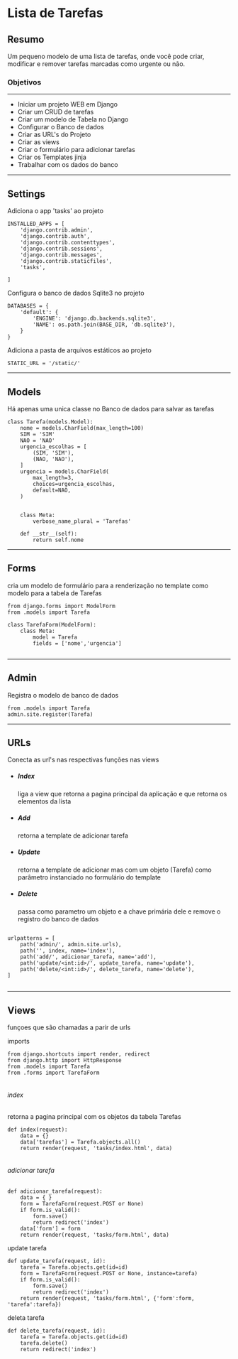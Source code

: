 <html>

<h1>Lista de Tarefas</h1>

<div>
<h2>Resumo</h2>
<p>Um pequeno modelo de uma lista de tarefas, onde você pode criar, modificar e remover tarefas marcadas como urgente ou não.</p>


</p>
<h3>Objetivos</h3>

---
<ul>
    <li>Iniciar um projeto WEB em Django</li>
    <li>Criar um CRUD de tarefas
    <li>Criar um modelo de Tabela no Django</li>
    <li>Configurar o Banco de dados</li>
    <li>Criar as URL's do Projeto</li>
    <li>Criar as views</li>
    <li>Criar o formulário para adicionar tarefas
    <li>Criar os Templates jinja</li>
    <li>Trabalhar com os dados do banco</li>
</ul>

---
<h2>Settings</h2>

<p>Adiciona o app 'tasks' ao projeto</p>

```
INSTALLED_APPS = [
    'django.contrib.admin',
    'django.contrib.auth',
    'django.contrib.contenttypes',
    'django.contrib.sessions',
    'django.contrib.messages',
    'django.contrib.staticfiles',
    'tasks',

]
```

<p>Configura o banco de dados Sqlite3 no projeto</p>

```
DATABASES = {
    'default': {
        'ENGINE': 'django.db.backends.sqlite3',
        'NAME': os.path.join(BASE_DIR, 'db.sqlite3'),
    }
}
```

<p> Adiciona a pasta de arquivos estáticos ao projeto</p>

```
STATIC_URL = '/static/'
```
---

<h2>Models</h2>
<p>Há apenas uma unica classe no Banco de dados para salvar as tarefas</p>

```
class Tarefa(models.Model):
    nome = models.CharField(max_length=100)
    SIM = 'SIM'
    NAO = 'NAO'
    urgencia_escolhas = [
        (SIM, 'SIM'),
        (NAO, 'NAO'),
    ]
    urgencia = models.CharField(
        max_length=3,
        choices=urgencia_escolhas,
        default=NAO,
    )


    class Meta:
        verbose_name_plural = 'Tarefas'

    def __str__(self):
        return self.nome

```
---

<h2>Forms</h2>

cria um modelo de formulário para a renderização no template
como modelo para a tabela de Tarefas
````
from django.forms import ModelForm
from .models import Tarefa

class TarefaForm(ModelForm):
    class Meta:
        model = Tarefa
        fields = ['nome','urgencia']
    
````
---

<h2>Admin</h2>

<p>Registra o modelo de banco de dados

```
from .models import Tarefa
admin.site.register(Tarefa)

```

---
<h2>URLs</h2>

<p>Conecta as url's nas respectivas funções nas views
<ul>
    <li><h5>Index</h5>
    <p>liga a view que retorna a pagina principal da aplicação e que retorna os elementos da lista
    <li><h5>Add</h5>
    <p>retorna a template de adicionar tarefa
    <li><h5>Update</h5>
    <p>retorna a template de adicionar mas com um objeto (Tarefa) como parâmetro instanciado no formulário do template 
    <li><h5>Delete</h5>
    <p>passa como parametro um objeto e a chave primária dele e remove o registro do banco de dados

</ul>

```

urlpatterns = [
    path('admin/', admin.site.urls),
    path('', index, name='index'),
    path('add/', adicionar_tarefa, name='add'),
    path('update/<int:id>/', update_tarefa, name='update'),
    path('delete/<int:id>/', delete_tarefa, name='delete'),
]


```
---

<h2>Views</h2>

funçoes que são chamadas a parir de urls

imports
```
from django.shortcuts import render, redirect
from django.http import HttpResponse
from .models import Tarefa
from .forms import TarefaForm


```

<h6>index</h6>
retorna a pagina principal com os objetos da tabela Tarefas

```
def index(request):
    data = {}
    data['tarefas'] = Tarefa.objects.all()
    return render(request, 'tasks/index.html', data)


```


<h6>adicionar tarefa</h6>

```
def adicionar_tarefa(request):
    data = { }
    form = TarefaForm(request.POST or None)
    if form.is_valid():
        form.save()
        return redirect('index')
    data['form'] = form
    return render(request, 'tasks/form.html', data)

```

update tarefa

```
def update_tarefa(request, id):
    tarefa = Tarefa.objects.get(id=id)
    form = TarefaForm(request.POST or None, instance=tarefa)
    if form.is_valid():
        form.save()
        return redirect('index')
    return render(request, 'tasks/form.html', {'form':form, 'tarefa':tarefa})
```
deleta tarefa
```
def delete_tarefa(request, id):
    tarefa = Tarefa.objects.get(id=id)
    tarefa.delete()
    return redirect('index')
```
</div>
</html>


